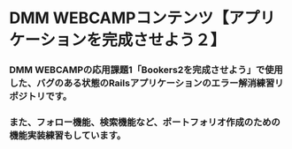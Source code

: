 # DMM WEBCAMPコンテンツ【アプリケーションを完成させよう２】

### DMM WEBCAMPの応用課題1「Bookers2を完成させよう」で使用した、バグのある状態のRailsアプリケーションのエラー解消練習リポジトリです。 
### また、フォロー機能、検索機能など、ポートフォリオ作成のための機能実装練習もしています。
